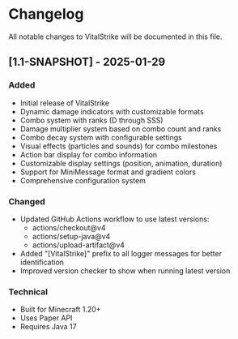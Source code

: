 # Changelog

All notable changes to VitalStrike will be documented in this file.

## [1.1-SNAPSHOT] - 2025-01-29

### Added
- Initial release of VitalStrike
- Dynamic damage indicators with customizable formats
- Combo system with ranks (D through SSS)
- Damage multiplier system based on combo count and ranks
- Combo decay system with configurable settings
- Visual effects (particles and sounds) for combo milestones
- Action bar display for combo information
- Customizable display settings (position, animation, duration)
- Support for MiniMessage format and gradient colors
- Comprehensive configuration system

### Changed
- Updated GitHub Actions workflow to use latest versions:
  - actions/checkout@v4
  - actions/setup-java@v4
  - actions/upload-artifact@v4
- Added "[VitalStrike]" prefix to all logger messages for better identification
- Improved version checker to show when running latest version

### Technical
- Built for Minecraft 1.20+
- Uses Paper API
- Requires Java 17
